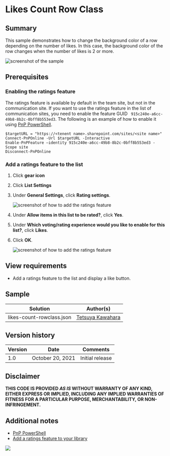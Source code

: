 # Likes Count Row Class

## Summary
This sample demonstrates how to change the background color of a row depending on the number of likes. In this case, the background color of the row changes when the number of likes is 2 or more.

![screenshot of the sample](./assets/screenshot.png)

## Prerequisites
### Enabling the ratings feature
The ratings feature is available by default in the team site, but not in the communication site. If you want to use the ratings feature in the list of communication sites, you need to enable the feature GUID ` 915c240e-a6cc-49b8-8b2c-0bff8b553ed3`. The following is an example of how to enable it using [PnP PowerShell](https://pnp.github.io/powershell).

```
$targetURL = "https://<tenent name>.sharepoint.com/sites/<site name>"
Connect-PnPOnline -Url $targetURL -Interactive
Enable-PnPFeature –identity 915c240e-a6cc-49b8-8b2c-0bff8b553ed3 -Scope site
Disconnect-PnPOnline
```

### Add a ratings feature to the list
1. Click **gear icon**
2. Click **List Settings**
3. Under **General Settings**, click **Rating settings**.

   ![screenshot of how to add the ratings feature](./assets/add_ratings_1.png)

4. Under **Allow items in this list to be rated?**, click **Yes**.
5. Under **Which voting/rating experience would you like to enable for this list?**, click **Likes**.
6. Click **OK**.

   ![screenshot of how to add the ratings feature](./assets/add_ratings_2.png)

## View requirements

- Add a ratings feature to the list and display a like button.

## Sample

Solution|Author(s)
--------|---------
likes-count-rowclass.json | [Tetsuya Kawahara](https://github.com/tecchan1107)

## Version history

Version |Date             |Comments
--------|-----------------|--------------------------------
1.0     |October 20, 2021 |Initial release

## Disclaimer
**THIS CODE IS PROVIDED *AS IS* WITHOUT WARRANTY OF ANY KIND, EITHER EXPRESS OR IMPLIED, INCLUDING ANY IMPLIED WARRANTIES OF FITNESS FOR A PARTICULAR PURPOSE, MERCHANTABILITY, OR NON-INFRINGEMENT.**

## Additional notes
- [PnP PowerShell](https://pnp.github.io/powershell)
- [Add a ratings feature to your library](https://support.microsoft.com/en-us/office/add-a-ratings-feature-to-your-library-5901fcfd-19ca-4f27-a65f-284654298552)

<img src="https://pnptelemetry.azurewebsites.net/list-formatting/view-samples/likes-count-rowclass" />
